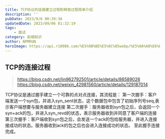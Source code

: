 ```yaml
---
title: TCP协议的连接建立过程和释放过程简单介绍
description: ''
pubDate: 2023/9/6 00:39:36
updatedDate: 2023/09/06 01:32:19
tags:
    - 面试
category: 前端知识
author: NPMRUN
heroImage: https://api.r10086.com/%E5%9B%BE%E5%8C%85webp/%E5%8A%A8%E6%BC%AB%E7%BB%BC%E5%90%882/a3f11f5b85e3fb101c25fa53b6d36cd7.jpg!q90.webp
---
```


## TCP的连接过程
> https://blog.csdn.net/lin962792501/article/details/86589026
> https://blog.csdn.net/weixin_42981560/article/details/129187014

TCP协议是通过握手建立一个可靠的点对点连接，其流程是：
第一次握手：客户端发送一个syn包，并进入syn_sent状态，这个数据包中包含了初始序列号seq,表示客户端想要与服务器建立连接
第二次握手：服务器收到syn包之后，会返回一个syn+ack的包，并进入syn_revd的状态，表示服务器收到并同意了客户端的连接
第三次握手：客户端收到syn包之后，会发送一个ack的包给服务器，并进入连接接成功的状态。服务器收到ack的包之后也会进入连接成功的状态。
至此握手连接完成。
